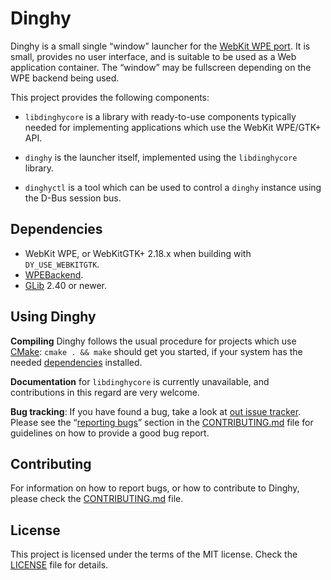 Dinghy
======

Dinghy is a small single “window” launcher for the [WebKit WPE
port](https://trac.webkit.org/wiki/WPE). It is small, provides no user
interface, and is suitable to be used as a Web application container. The
“window” may be fullscreen depending on the WPE backend being used.

This project provides the following components:

- `libdinghycore` is a library with ready-to-use components typically needed
  for implementing applications which use the WebKit WPE/GTK+ API.

- `dinghy` is the launcher itself, implemented using the `libdinghycore`
  library.

- `dinghyctl` is a tool which can be used to control a `dinghy` instance
  using the D-Bus session bus.


Dependencies
------------

- WebKit WPE, or WebKitGTK+ 2.18.x when building with `DY_USE_WEBKITGTK`.
- [WPEBackend](https://github.com/WebPlatformForEmbedded/WPEBackend).
- [GLib](https://gitlab.gnome.org/GNOME/glib/) 2.40 or newer.


Using Dinghy
------------

**Compiling** Dinghy follows the usual procedure for projects which use
[CMake](http://cmake.org): `cmake . && make` should get you started, if your
system has the needed [dependencies](#dependencies) installed.

**Documentation** for `libdinghycore` is currently unavailable, and
contributions in this regard are very welcome.

**Bug tracking**: If you have found a bug, take a look at [out issue
tracker](https://github.com/Igalia/dinghy/issues). Please see the “[reporting
bugs](CONTRIBUTING.md#reporting-bugs)” section in the
[CONTRIBUTING.md](CONTRIBUTING.md) file for guidelines on how to provide a
good bug report.


Contributing
------------

For information on how to report bugs, or how to contribute to Dinghy, please
check the [CONTRIBUTING.md](CONTRIBUTING.md) file.


License
-------

This project is licensed under the terms of the MIT license. Check the
[LICENSE](LICENSE) file for details.

